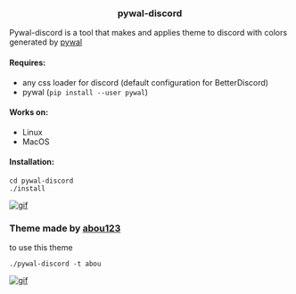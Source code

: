 <h3 align='center'> pywal-discord </h3>

Pywal-discord is a tool that makes and applies theme to discord with colors generated by <a href="https://github.com/dylanaraps/pywal" target="_blank">pywal</a>

#### Requires:

- any css loader for discord (default configuration for BetterDiscord)
- pywal (`pip install --user pywal`)

#### Works on:

- Linux
- MacOS

#### Installation:

```
cd pywal-discord
./install
```

[![gif](https://raw.githubusercontent.com/FilipLitwora/pywal-discord/master/images/out.gif)](https://www.youtube.com/watch?v=HZ7CXAt3N2Y)

### Theme made by <a href="https://github.com/abou123" target="_blank">abou123</a>

to use this theme

```
./pywal-discord -t abou
```

[![gif](https://j.gifs.com/jZPm0W.gif)](https://youtu.be/2idHgpGWteA)
